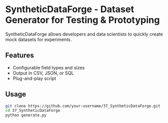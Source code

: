 # SyntheticDataForge - Dataset Generator for Testing & Prototyping

SyntheticDataForge allows developers and data scientists to quickly create mock datasets for experiments.

## Features
- Configurable field types and sizes  
- Output in CSV, JSON, or SQL  
- Plug-and-play script  

## Usage
```bash
git clone https://github.com/your-username/37_SyntheticDataForge.git
cd 37_SyntheticDataForge
python generate.py
